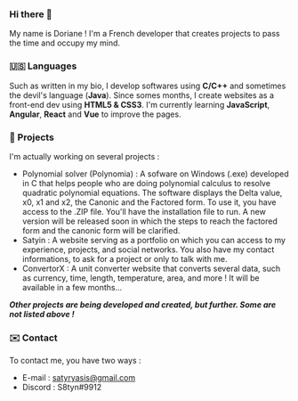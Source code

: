 ### Hi there 👋

My name is Doriane ! I'm a French developer that creates projects to pass the time and occupy my mind.

###  :us: Languages

Such as written in my bio, I develop softwares using **C/C++** and sometimes the devil's language (**Java**). Since somes months, I create websites as a front-end dev using **HTML5 & CSS3**. I'm currently learning **JavaScript**, **Angular**, **React** and **Vue** to improve the pages.

###  :hammer: Projects

I'm actually working on several projects :

- Polynomial solver (Polynomia) : A sofware on Windows (.exe) developed in C that helps people who are doing polynomial calculus to resolve quadratic polynomial equations. The software displays the Delta value, x0, x1 and x2, the Canonic and the Factored form. To use it, you have access to the .ZIP file. You'll have the installation file to run. A new version will be released soon in which the steps to reach the factored form and the canonic form will be clarified.
- Satyin : A website serving as a portfolio on which you can access to my experience, projects, and social networks. You also have my contact informations, to ask for a project or only to talk with me.
- ConvertorX : A unit converter website that converts several data, such as currency, time, length, temperature, area, and more ! It will be available in a few months...

***Other projects are being developed and created, but further. Some are not listed above !***

###  :envelope: Contact

To contact me, you have two ways :

- E-mail : satyryasis@gmail.com
- Discord : S8tyn#9912

